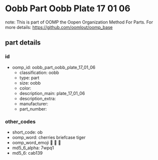 # Oobb Part Oobb Plate 17 01 06  

note: This is part of OOMP the Oopen Organization Method For Parts. For more details: https://github.com/oomlout/oomp_base

##  part details





### id
* oomp_id: oobb_part_oobb_plate_17_01_06
  * classification: oobb
  * type: part
  * size: oobb
  * color: 
  * description_main: plate_17_01_06
  * description_extra: 
  * manufacturer: 
  * part_number: 

### other_codes
* short_code: ob
* oomp_word: cherries briefcase tiger
* oomp_word_emoji :cherries: :briefcase: :tiger:
* md5_6_alpha: 7wpq1
* md5_6: cab139
